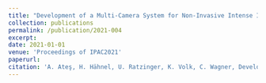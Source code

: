 ```yaml
--- 
title: "Development of a Multi-Camera System for Non-Invasive Intense Ion Beam Investigations"
collection: publications
permalink: /publication/2021-004
excerpt: 
date: 2021-01-01
venue: 'Proceedings of IPAC2021'
paperurl:
citation: 'A. Ateş, H. Hähnel, U. Ratzinger, K. Volk, C. Wagner, Development of a Multi-Camera System for Non-Invasive Intense Ion Beam Investigations, Proceedings of IPAC2021, MOPAB282 (2021)'
---
```

